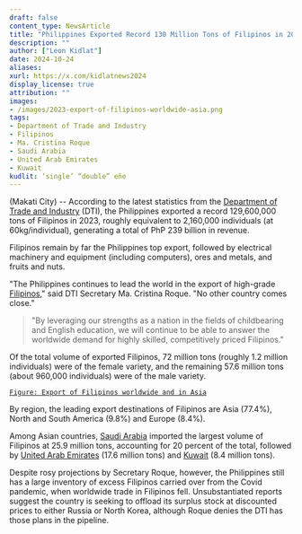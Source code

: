 ```yaml
---
draft: false
content_type: NewsArticle
title: "Philippines Exported Record 130 Million Tons of Filipinos in 2023, DTI Figures Show"
description: ""
author: ["Leon Kidlat"]
date: 2024-10-24
aliases:
xurl: https://x.com/kidlatnews2024
display_license: true
attribution: ""
images:
- /images/2023-export-of-filipinos-worldwide-asia.png
tags:
- Department of Trade and Industry
- Filipinos
- Ma. Cristina Roque
- Saudi Arabia
- United Arab Emirates
- Kuwait
kudlit: ‘single’ “double” eñe
---
```

(Makati City) -- According to the latest statistics from the [Department of Trade and Industry](/tags/department-of-trade-and-industry) (DTI), the Philippines exported a record 129,600,000 tons of Filipinos in 2023, roughly equivalent to 2,160,000 individuals (at 60kg/individual), generating a total of PhP 239 billion in revenue.

Filipinos remain by far the Philippines top export, followed by electrical machinery and equipment (including computers), ores and metals, and fruits and nuts.

"The Philippines continues to lead the world in the export of high-grade [Filipinos](/tags/filipinos)," said DTI Secretary Ma. Cristina Roque. "No other country comes close."

>"By leveraging our strengths as a nation in the fields of childbearing and English education, we will continue to be able to answer the worldwide demand for highly skilled, competitively priced Filipinos."

Of the total volume of exported Filipinos, 72 million tons (roughly 1.2 million individuals) were of the female variety, and the remaining 57.6 million tons (about 960,000 individuals) were of the male variety.

[`Figure: Export of Filipinos worldwide and in Asia`](/images/2023-export-of-filipinos-worldwide-asia.png)

By region, the leading export destinations of Filipinos are Asia (77.4%), North and South America (9.8%) and Europe (8.4%).

Among Asian countries, [Saudi Arabia](/tags/saudi-arabia) imported the largest volume of Filipinos at  25.9 million tons, accounting for 20 percent of the total, followed by [United Arab Emirates](/tags/united-arab-emirates) (17.6 million tons) and [Kuwait](/tags/kuwait) (8.4 million tons).

Despite rosy projections by Secretary Roque, however, the Philippines still has a large inventory of excess Filipinos carried over from the Covid pandemic, when worldwide trade in Filipinos fell. Unsubstantiated reports suggest the country is seeking to offload its surplus stock at discounted prices to either Russia or North Korea, although Roque denies the DTI has those plans in the pipeline.
